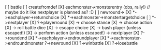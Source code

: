 
[ ] battle
[ ]     createfromdef
[X]     eachmonster->monsterentry (obs, rally!) // maybe do it like nextplayer is planned as? :D
[ ]     newround->
[X]         *->eachplayer->returnchoice
[X]         *->eachmonster->monstertargetchoice
[ ]         *->nextplayer
[X]             ?->playerround
[X]                 -> choose stance
[X]                 -> choose action
[X]                 -> roll battle dice
[X]                 -> escape choice
[X]                 -> bash player (unless escaped!)
[X]                 -> perform action (unless escaped!)
                    -> nextplayer
[X]             ?->roundend
[X]                 *->eachplayer->endroundplayer
[X]                 *->eachmonster->endroundmonster
                    ?->newround
[X]                 ?->winbattle
[X]                 ?->losebattle
